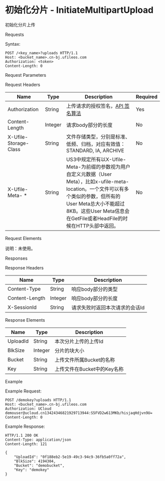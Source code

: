 # 初始化分片 - InitiateMultipartUpload 

初始化分片上传

Requests

Syntax:

```
POST /<key_name>?uploads HTTP/1.1
Host: <bucket_name>.cn-bj.ufileos.com
Authorization: <token>
Content-Length: 0
```
Request Parameters

Request Headers

|Name          |Type   |Description|Required|
|---|---|---|---|
|Authorization |String |上传请求的授权签名，[API 签名算法](https://docs.ucloud.cn/ufile/api/authorization?id=%e6%96%87%e4%bb%b6%e7%ae%a1%e7%90%86%e7%ad%be%e5%90%8d%e7%ae%97%e6%b3%95)   |Yes     |
|Content-Length|Integer|请求body部分的长度|No      |
| X-Ufile-Storage-Class   | String   | 文件存储类型，分别是标准、低频、归档，对应有效值：STANDARD, IA, ARCHIVE                            | No        |
| X-Ufile-Meta- *   | String   | US3中规定所有以X-Ufile-Meta-为前缀的参数视为用户自定义元数据（User Meta），比如x-ufile-meta-location。一个文件可以有多个类似的参数，但所有的User Meta总大小不能超过8KB。这些User Meta信息会在GetFile或者HeadFile的时候在HTTP头部中返回。   | No        |

Request Elements

说明：未使用。

Responses

Response Headers

|Name          |Type   |Description     |
|---|---|---|
|Content-Type  |String |响应body部分的类型     |
|Content-Length|Integer|响应body部分的长度     |
|X-SessionId   |String |请求失败时返回本次请求的会话Id|

Response Elements

|Name    |Type   |Description       |
|---|---|---|
|UploadId|String |本次分片上传的上传Id       |
|BlkSize |Integer|分片的块大小            |
|Bucket  |String |上传文件所属Bucket的名称   |
|Key     |String |上传文件在Bucket中的Key名称|

Example

Example Request:

```
POST /demokey?uploads HTTP/1.1
Host: <bucket_name>.cn-bj.ufileos.com
Authorization: UCloud demouser@ucloud.cn13424346821929713944:S5FVD2w613MKb/hisjaqHdjvn9U=
Content-Length: 0
```
Example Response:

```
HTTP/1.1 200 OK
Content-Type: application/json
Content-Length: 121

{
    "UploadId": "0f188eb2-5e19-49c3-94c9-36fb5a0ff72a",
    "BlkSize": 4194304,
    "Bucket": "demobucket",
    "Key": "demokey"
}
```
